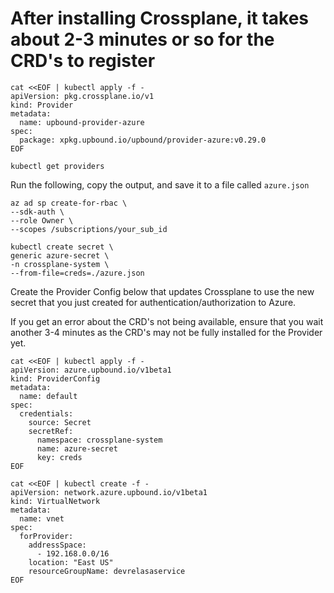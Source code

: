 # After installing Crossplane, it takes about 2-3 minutes or so for the CRD's to register

```
cat <<EOF | kubectl apply -f -
apiVersion: pkg.crossplane.io/v1
kind: Provider
metadata:
  name: upbound-provider-azure
spec:
  package: xpkg.upbound.io/upbound/provider-azure:v0.29.0
EOF
```

```
kubectl get providers
```

Run the following, copy the output, and save it to a file called `azure.json`
```
az ad sp create-for-rbac \
--sdk-auth \
--role Owner \
--scopes /subscriptions/your_sub_id
```

```
kubectl create secret \
generic azure-secret \
-n crossplane-system \
--from-file=creds=./azure.json
```

Create the Provider Config below that updates Crossplane to use the new secret that you just created for authentication/authorization to Azure.

If you get an error about the CRD's not being available, ensure that you wait another 3-4 minutes as the CRD's may not be fully installed for the Provider yet.
```
cat <<EOF | kubectl apply -f -
apiVersion: azure.upbound.io/v1beta1
kind: ProviderConfig
metadata:
  name: default
spec:
  credentials:
    source: Secret
    secretRef:
      namespace: crossplane-system
      name: azure-secret
      key: creds
EOF
```

```
cat <<EOF | kubectl create -f -
apiVersion: network.azure.upbound.io/v1beta1
kind: VirtualNetwork
metadata:
  name: vnet
spec:
  forProvider:
    addressSpace:
      - 192.168.0.0/16
    location: "East US"
    resourceGroupName: devrelasaservice
EOF
```